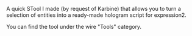 
A quick STool I made (by request of Karbine) that allows you to turn a selection of entities into a ready-made hologram script for expression2.

You can find the tool under the wire "Tools" category.
